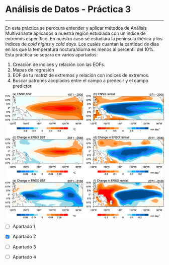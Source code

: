 # Análisis de Datos - Práctica 3
----

En esta práctica se perocura entender y aplicar métodos de Análisis Multivariante aplicados a nuestra región estudiada con un índice de extremos específico. En nuestro caso se estudiará la península ibérica y los índices de *cold nights* y *cold days*. Los cuales cuantan la cantidad de días en los que la temperatura noctura/diurna es menos al percentil del 10%. Esta práctica se separa en varios apartados:

1. Creación de índices y relación con las EOFs.
2. Mapas de regresión
3. EOF de tu matriz de extremos y relación con índices de extremos.
4. Buscar patrones acoplados entre el campo a predecir y el campo predictor.



![El Niño](a-The-simulated-ENSO-related-SST-anomalies-derived-from-the-EOF-analysis-and-b.png)




- [ ] Apartado 1
- [x] Apartado 2
- [ ] Apartado 3
- [ ] Apartado 4


